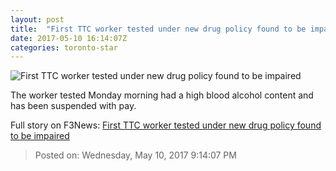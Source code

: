 ```yaml
---
layout: post
title:  "First TTC worker tested under new drug policy found to be impaired"
date: 2017-05-10 16:14:07Z
categories: toronto-star
---
```


![First TTC worker tested under new drug policy found to be impaired](https://www.thestar.com/content/dam/thestar/news/gta/2017/05/10/first-ttc-worker-tested-under-new-drug-policy-found-to-be-impaired/ross.jpg)

The worker tested Monday morning had a high blood alcohol content and has been suspended with pay.


Full story on F3News: [First TTC worker tested under new drug policy found to be impaired](http://www.f3nws.com/n/z4sP2H)

> Posted on: Wednesday, May 10, 2017 9:14:07 PM
